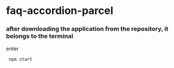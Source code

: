 # faq-accordion-parcel

### after downloading the application from the repository, it belongs to the terminal
enter
```
 npm start
```
